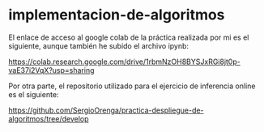 # implementacion-de-algoritmos

El enlace de acceso al google colab de la práctica realizada por mi es el siguiente, aunque también he subido el archivo ipynb:

https://colab.research.google.com/drive/1rbmNzOH8BYSJxRGi8jt0p-vaE37i2VqX?usp=sharing

Por otra parte, el repositorio utilizado para el ejercicio de inferencia online es el siguiente:

https://github.com/SergioOrenga/practica-despliegue-de-algoritmos/tree/develop
